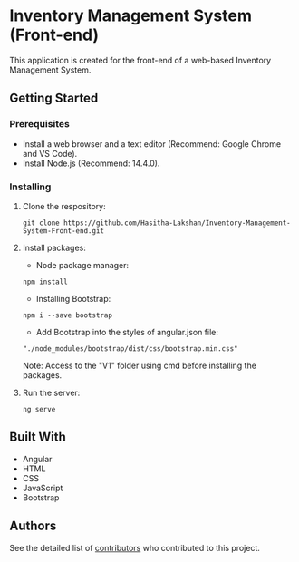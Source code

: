 # Inventory Management System (Front-end)
This application is created for the front-end of a web-based Inventory Management System.

## Getting Started

### Prerequisites
* Install a web browser and a text editor (Recommend: Google Chrome and VS Code).
* Install Node.js (Recommend: 14.4.0).

### Installing
1. Clone the respository:
    ```
   git clone https://github.com/Hasitha-Lakshan/Inventory-Management-System-Front-end.git
    ```

2. Install packages:
   * Node package manager:
   ```
   npm install
   ```
   * Installing Bootstrap:
   ```
   npm i --save bootstrap
   ```
   * Add Bootstrap into the styles of angular.json file:
   ```
   "./node_modules/bootstrap/dist/css/bootstrap.min.css"
   ```
   Note: Access to the "V1" folder using cmd before installing the packages.
3. Run the server:
   ```
   ng serve
    ```

## Built With
* Angular
* HTML
* CSS
* JavaScript
* Bootstrap

## Authors
See the detailed list of [contributors](https://github.com/Hasitha-Lakshan/Inventory-Management-System-Front-end/graphs/contributors) who contributed to this project.
